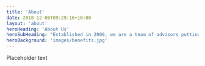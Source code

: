 ```yaml
---
title: 'About'
date: 2018-12-06T09:29:16+10:00
layout: 'about'
heroHeading: 'About Us'
heroSubHeading: "Established in 2009, we are a team of advisors putting your business first."
heroBackground: 'images/benefits.jpg'
---
```


Placeholder text
